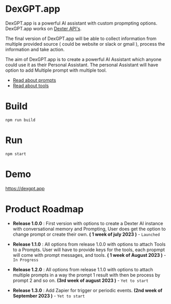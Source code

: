# DexGPT.app

DexGPT.app is a powerful AI assistant with custom propmpting options. DexGPT.app works on [Dexter API's](https://dexgpt.gitbook.io/dexgpt-apis/).

The final version of DexGPT.app will be able to collect information from multiple provided source ( could be website or slack or gmail ), process the information and take action.

The aim of DexGPT.app is to create a powerful AI Assistant which anyone could use it as their Personal Assistant. The personal Assistant will have option to add Multiple prompt with multiple tool.

- [Read about prompts]()
- [Read about tools]()

# Build

```npm run build```

# Run

```npm start```

# Demo 

https://dexgpt.app

# Product Roadmap

- **Release 1.0.0** : First version with options to create a Dexter AI instance with conversational memory and Prompting, User does get the option to change prompt or create their own. **( 1 week of july 2023 )** - `Launched`

- **Release 1.1.0** : All options from release 1.0.0 with options to attach Tools to a Prompts. User will have to provide keys for the tools, each propmpt will come with prompt messages, and tools. **( 1 week of August 2023 )** - `In Progress`

- **Release 1.2.0** : All options from release 1.1.0 with options to attach multiple prompts in a way the prompt 1 result with then be process by prompt 2 and so on. **(3rd week of august 2023 )**  - `Yet to start`

- **Release 1.3.0** : Add Zapier for trigger or periodic events. **(2nd week of September 2023 )** - `Yet to start`

